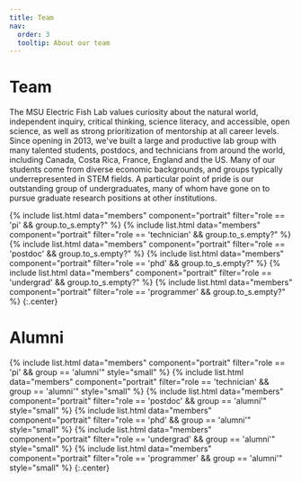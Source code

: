 ```yaml
---
title: Team
nav:
  order: 3
  tooltip: About our team
---
```


# <i class="fas fa-users"></i>Team

The MSU Electric Fish Lab values curiosity about the natural world, independent inquiry, critical thinking, science literacy, and accessible, open science, as well as strong prioritization of mentorship at all career levels. Since opening in 2013, we've built a large and productive lab group with many talented students, postdocs, and technicians from around the world, including Canada, Costa Rica, France, England and the US. Many of our students come from diverse economic backgrounds, and groups typically underrepresented in STEM fields. A particular point of pride is our outstanding group of undergraduates, many of whom have gone on to pursue graduate research positions at other institutions.

{% include list.html data="members" component="portrait" filter="role == 'pi'        && group.to_s.empty?" %}
{% include list.html data="members" component="portrait" filter="role == 'technician' && group.to_s.empty?" %}
{% include list.html data="members" component="portrait" filter="role == 'postdoc'    && group.to_s.empty?" %}
{% include list.html data="members" component="portrait" filter="role == 'phd'        && group.to_s.empty?" %}
{% include list.html data="members" component="portrait" filter="role == 'undergrad'  && group.to_s.empty?" %}
{% include list.html data="members" component="portrait" filter="role == 'programmer' && group.to_s.empty?" %}
{:.center}

# <i class="fas fa-users"></i>Alumni

{% include list.html data="members" component="portrait" filter="role == 'pi'        && group == 'alumni'" style="small" %}
{% include list.html data="members" component="portrait" filter="role == 'technician' && group == 'alumni'" style="small" %}
{% include list.html data="members" component="portrait" filter="role == 'postdoc'    && group == 'alumni'" style="small" %}
{% include list.html data="members" component="portrait" filter="role == 'phd'        && group == 'alumni'" style="small" %}
{% include list.html data="members" component="portrait" filter="role == 'undergrad'  && group == 'alumni'" style="small" %}
{% include list.html data="members" component="portrait" filter="role == 'programmer' && group == 'alumni'" style="small" %}
{:.center}
